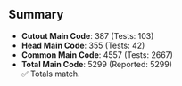 ## Summary

- **Cutout Main Code**: 387 (Tests: 103)  
- **Head Main Code**: 355 (Tests: 42)  
- **Common Main Code**: 4557 (Tests: 2667)  
- **Total Main Code**: 5299 (Reported: 5299)  
✅ Totals match.
